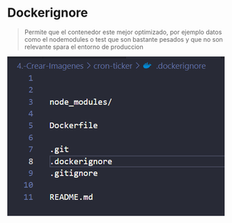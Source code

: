 # Dockerignore

> Permite que el contenedor este mejor optimizado, por ejemplo datos como el nodemodules o test que son bastante pesados y que no son relevante spara el entorno de produccion

![alt text](../screenshots-Lesson-4/image7.png)

